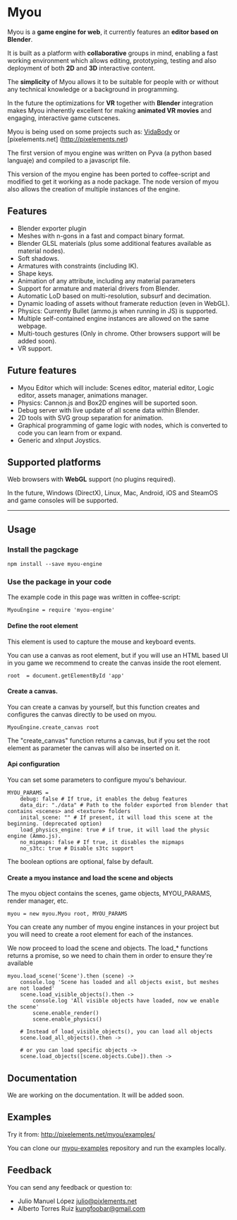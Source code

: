 # Myou

Myou is a __game engine for web__, it currently features an __editor based on Blender__.

It is built as a platform with __collaborative__ groups in mind, enabling a fast working environment which allows editing, prototyping, testing and also deployment of both __2D__ and __3D__ interactive content.

The __simplicity__ of Myou allows it to be suitable for people with or without any technical knowledge or a background in programming.

In the future the optimizations for __VR__ together with __Blender__ integration makes Myou inherently excellent for making __animated VR movies__ and engaging, interactive game cutscenes.

Myou is being used on some projects such as: [VidaBody](http://vidasystems.com/vidabody/) or [pixelements.net] (http://pixelements.net)

The first version of myou engine was written on Pyva (a python based languaje) and compiled to a javascript file.

This version of the myou engine has been ported to coffee-script and modified to
get it working as a node package. The node version of myou also allows the creation of
multiple instances of the engine.

## Features
* Blender exporter plugin
* Meshes with n-gons in a fast and compact binary format.
* Blender GLSL materials (plus some additional features available as material nodes).
* Soft shadows.
* Armatures with constraints (including IK).
* Shape keys.
* Animation of any attribute, including any material parameters
* Support for armature and material drivers from Blender.
* Automatic LoD based on multi-resolution, subsurf and decimation.
* Dynamic loading of assets without framerate reduction (even in WebGL).
* Physics: Currently Bullet (ammo.js when running in JS) is supported.
* Multiple self-contained engine instances are allowed on the same webpage.
* Multi-touch gestures (Only in chrome. Other browsers support will be added soon).
* VR support.


## Future features
* Myou Editor which will include: Scenes editor, material editor, Logic editor, assets manager, animations manager.
* Physics: Cannon.js and Box2D engines will be suported soon.
* Debug server with live update of all scene data within Blender.
* 2D tools with SVG group separation for animation.
* Graphical programming of game logic with nodes, which is converted to code
you can learn from or expand.
* Generic and xInput Joystics.


## Supported platforms
Web browsers with __WebGL__ support (no plugins required).

In the future, Windows (DirectX), Linux, Mac, Android, iOS and SteamOS
and game consoles will be supported.

-----
## Usage
### Install the pagckage
```
npm install --save myou-engine
```

### Use the package in your code
The example code in this page was written in coffee-script:
```coffee-script
MyouEngine = require 'myou-engine'
```

#### Define the root element
This element is used to capture the mouse and keyboard events.

You can use a canvas as root element, but if you will use an HTML based UI in
you game we recommend to create the canvas inside the root element.

```coffee-script
root  = document.getElementById 'app'
```

#### Create a canvas.
You can create a canvas by yourself, but this function creates and configures
the canvas directly to be used on myou.

```coffee-script
MyouEngine.create_canvas root
```
The "create_canvas" function returns a canvas, but if you set the root element
as parameter the canvas will also be inserted on it.

#### Api configuration
You can set some parameters to configure myou's behaviour.

```coffee-script
MYOU_PARAMS =
    debug: false # If true, it enables the debug features
    data_dir: "./data" # Path to the folder exported from blender that contains <scenes> and <texture> folders
    inital_scene: "" # If present, it will load this scene at the beginning. (deprecated option)
    load_physics_engine: true # if true, it will load the physic engine (Ammo.js).
    no_mipmaps: false # If true, it disables the mipmaps
    no_s3tc: true # Disable s3tc support
```
The boolean options are optional, false by default.

#### Create a myou instance and load the scene and objects
The myou object contains the scenes, game objects, MYOU_PARAMS, render manager, etc.
```coffee-script
myou = new myou.Myou root, MYOU_PARAMS
```
You can create any number of myou engine instances in your project but you will
need to create a root element for each of the instances.

We now proceed to load the scene and objects. The load_* functions returns a promise,
so we need to chain them in order to ensure they're available

```coffee-script
myou.load_scene('Scene').then (scene) ->
    console.log 'Scene has loaded and all objects exist, but meshes are not loaded'
    scene.load_visible_objects().then ->
        console.log 'All visible objects have loaded, now we enable the scene'
        scene.enable_render()
        scene.enable_physics()

    # Instead of load_visible_objects(), you can load all objects
    scene.load_all_objects().then ->

    # or you can load specific objects ->
    scene.load_objects([scene.objects.Cube]).then ->
```

## Documentation
We are working on the documentation. It will be added soon.

## Examples
Try it from:
<http://pixelements.net/myou/examples/>

You can clone our [myou-examples](https://github.com/myou-engine/myou-examples) repository and run the examples locally.


## Feedback

You can send any feedback or question to:
* Julio Manuel López <julio@pixlements.net>
* Alberto Torres Ruiz <kungfoobar@gmail.com>
